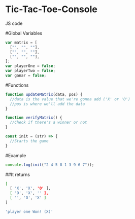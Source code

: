 # Tic-Tac-Toe-Console

JS code

#Global Variables
```JavaScript
var matrix = [
  ["", "", ""],
  ["", "", ""],
  ["", "", ""],
];
var playerOne = false;
var playerTwo = false;
var ganar = false;
```

#Functions
```JavaScript
function updateMatrix(data, pos) {
  //data is the value that we're gonna add ('X' or 'O')
  //pos is where we'll add the data
}

function verifyMatrix() {
  //Check if there's a winner or not
}

const init = (str) => {
  //Starts the game
}
```
#Example
```JavaScript
console.log(init("2 4 5 8 1 3 9 6 7"));
```
##It returns
```bash
[
  [ 'X', 'X', 'O' ],
  [ 'O', 'X', '' ],
  [ '', 'O', 'X' ]
]

'player one Won! (X)'
```


